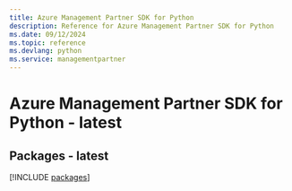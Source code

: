 ```yaml
---
title: Azure Management Partner SDK for Python
description: Reference for Azure Management Partner SDK for Python
ms.date: 09/12/2024
ms.topic: reference
ms.devlang: python
ms.service: managementpartner
---
```

# Azure Management Partner SDK for Python - latest
## Packages - latest
[!INCLUDE [packages](management-partner-index.md)]